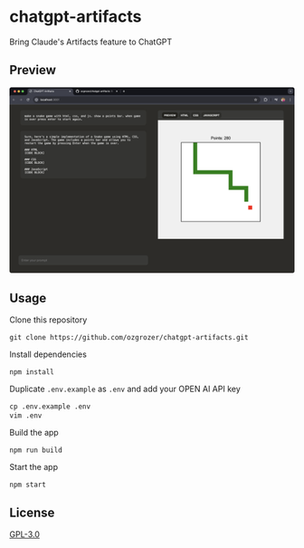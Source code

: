 # chatgpt-artifacts

Bring Claude's Artifacts feature to ChatGPT

## Preview

<img src="./preview/Screenshot 2024-06-28 at 7.57.19 PM.png" alt="" width="600" />

## Usage

Clone this repository

```
git clone https://github.com/ozgrozer/chatgpt-artifacts.git
```

Install dependencies

```
npm install
```

Duplicate `.env.example` as `.env` and add your OPEN AI API key

```
cp .env.example .env
vim .env
```

Build the app

```
npm run build
```

Start the app

```
npm start
```

## License

[GPL-3.0](https://github.com/ozgrozer/chatgpt-artifacts/blob/main/license)
